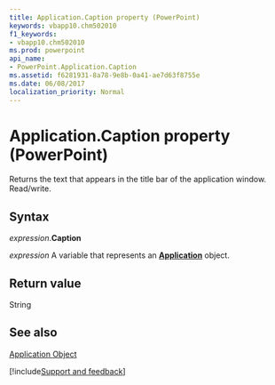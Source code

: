 ```yaml
---
title: Application.Caption property (PowerPoint)
keywords: vbapp10.chm502010
f1_keywords:
- vbapp10.chm502010
ms.prod: powerpoint
api_name:
- PowerPoint.Application.Caption
ms.assetid: f6281931-8a78-9e8b-0a41-ae7d63f8755e
ms.date: 06/08/2017
localization_priority: Normal
---
```



# Application.Caption property (PowerPoint)

Returns the text that appears in the title bar of the application window. Read/write.


## Syntax

_expression_.**Caption**

_expression_ A variable that represents an **[Application](PowerPoint.Application.md)** object.


## Return value

String


## See also


[Application Object](PowerPoint.Application.md)

[!include[Support and feedback](~/includes/feedback-boilerplate.md)]